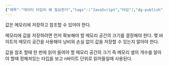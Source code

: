 ```yaml
---
{"제목":"데이터 타입이 왜 필요한가","tags":["JavaScript","타입"],"dg-publish":true,"permalink":"/공부/JavaScript/데이터 타입이 왜 필요한가/","dgPassFrontmatter":true,"created":"2025-03-21T12:02:30.031+09:00","updated":"2025-04-11T22:05:31.130+09:00"}
---
```


값은 메모리에 저장하고 참조할 수 있어야 한다. 

메모리에 값을 저장하려면 먼저 확보해야 할 메모리 공간의 크기를 결정해야 한다.
몇 바이트의 메모리 공간을 사용해야 낭비와 손실 없이 값을 저장할 수 있는지 알아야 한다.

값을 참조 할때 한 번에 읽어 들여야 할 메모리 공간의 크기 즉 메모리 셀의 개수를 알아야 할때 정해져있는 타입을 보고 n바이트 단위로 읽어들일때 사용된다.
